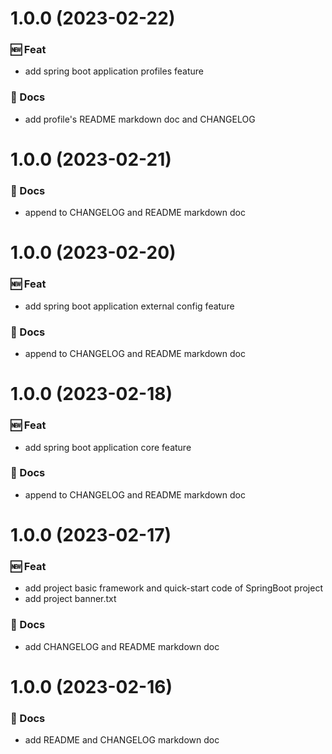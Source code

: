 # 1.0.0 (2023-02-22)

### 🆕 Feat

- add spring boot application profiles feature

### 📝 Docs

- add profile's README markdown doc and CHANGELOG

# 1.0.0 (2023-02-21)

### 📝 Docs

- append to CHANGELOG and README markdown doc

# 1.0.0 (2023-02-20)

### 🆕 Feat

- add spring boot application external config feature

### 📝 Docs

- append to CHANGELOG and README markdown doc

# 1.0.0 (2023-02-18)

### 🆕 Feat

- add spring boot application core feature

### 📝 Docs

- append to CHANGELOG and README markdown doc

# 1.0.0 (2023-02-17)

### 🆕 Feat

- add project basic framework and quick-start code of SpringBoot project
- add project banner.txt

### 📝 Docs

- add CHANGELOG and README markdown doc

# 1.0.0 (2023-02-16)

### 📝 Docs

- add README and CHANGELOG markdown doc
